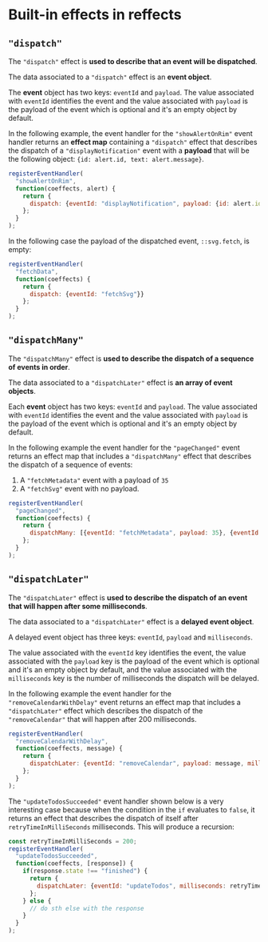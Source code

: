 # Built-in effects in reffects

## `"dispatch"`
The `"dispatch"` effect is **used to describe that an event will be dispatched**.

The data associated to a `"dispatch"` effect is an **event object**.

The **event** object has two keys: `eventId` and `payload`. The value associated with  `eventId` identifies the event and the value associated with `payload` is the payload of the event which is optional and it's an empty object by default.

In the following example, the event handler for the `"showAlertOnRim"` event handler returns an **effect map** containing a `"dispatch"` effect that describes the dispatch of a `"displayNotification"` event with a **payload** that will be the following object: `{id: alert.id, text: alert.message}`.

```js
registerEventHandler(
  "showAlertOnRim",
  function(coeffects, alert) {
    return {
      dispatch: {eventId: "displayNotification", payload: {id: alert.id, text: alert.message}}
    };
  }
);
```

In the following case the payload of the dispatched event, `::svg.fetch`, is empty:

```js
registerEventHandler(
  "fetchData",
  function(coeffects) {
    return {
      dispatch: {eventId: "fetchSvg"}}
    };
  }
);
```

##  `"dispatchMany"`
The `"dispatchMany"` effect is **used to describe the dispatch of a sequence of events in order**.

The data associated to a `"dispatchLater"` effect is **an array of event objects**.

Each **event** object has two keys: `eventId` and `payload`. The value associated with  `eventId` identifies the event and the value associated with `payload` is the payload of the event which is optional and it's an empty object by default.

In the following example the event handler for the `"pageChanged"` event returns an effect map that includes a 
`"dispatchMany"` effect  that describes the dispatch of a sequence of events:
1. A `"fetchMetadata"` event with a payload of `35` 
2. A `"fetchSvg"` event with no payload.

```js
registerEventHandler(
  "pageChanged",
  function(coeffects) {
    return {
      dispatchMany: [{eventId: "fetchMetadata", payload: 35}, {eventId: "fetchSvg"}]
    };
  }
);
```

## `"dispatchLater"`
The `"dispatchLater"` effect is **used to describe the dispatch of an event that will happen after some milliseconds**.

The data associated to a `"dispatchLater"` effect is a **delayed event object**.

A delayed event object has three keys: `eventId`, `payload` and `milliseconds`. 

The value associated with  the `eventId` key identifies the event, the value associated with the `payload` key is the payload of the event which is optional and it's an empty object by default, and the value associated with the `milliseconds` key is the number of milliseconds the dispatch will be delayed.

In the following example the event handler for the `"removeCalendarWithDelay"` event returns an effect map that includes a `"dispatchLater"` effect which describes the dispatch of the `"removeCalendar"` that will happen after 200 milliseconds.

```js
registerEventHandler(
  "removeCalendarWithDelay",
  function(coeffects, message) {
    return {
      dispatchLater: {eventId: "removeCalendar", payload: message, milliseconds: 200}
    };
  }
);
```

The `"updateTodosSucceeded"` event handler shown below is a very interesting case because when the condition in the `if` evaluates to `false`, it returns an effect that describes the dispatch of itself after `retryTimeInMilliSeconds` milliseconds. This will produce a recursion:

```js
const retryTimeInMilliSeconds = 200;
registerEventHandler(
  "updateTodosSucceeded",
  function(coeffects, [response]) {
    if(response.state !== "finished") {
      return {
        dispatchLater: {eventId: "updateTodos", milliseconds: retryTimeInMilliSeconds}
      };
    } else {
      // do sth else with the response
    }
  }
);
```

